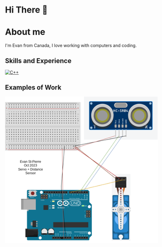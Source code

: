 # Hi There 👋

# About me
I'm Evan from Canada, I love working with computers and coding.

## Skills and Experience
<p>
  <a href="https://github.com/search?q=user%3AEvan-St-Pierre+language%3Acpp"><img alt="C++" src="https://custom-icon-badges.herokuapp.com/badge/C++-9C033A.svg?logo=cpp2&logoColor=white"></a>
  <a <img alt"C" src="https://img.shields.io/badge/c-%2300599C.svg?style=for-the-badge&logo=c&logoColor=white"></a>
    </p>

## Examples of Work
<img src="https://github.com/Evan-St-Pierre/TEJ3M-Unit2-07/blob/main/diagram.png?raw=true)https://github.com/Evan-St-Pierre/TEJ3M-Unit2-07/blob/main/diagram.png?raw=true" width="512" >
